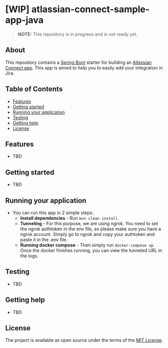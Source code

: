 # [WIP] atlassian-connect-sample-app-java

> **_NOTE:_**  This repository is in progress and is not ready yet.

## About
This repository contains a [Spring Boot](https://spring.io/projects/spring-boot/) starter for building an [Atlassian Connect app](https://developer.atlassian.com/cloud/jira/platform/getting-started-with-connect/).
This app is aimed to help you to easily add your integration in Jira.

## Table of Contents
- [Features](#features)
- [Getting started](#getting-started)
- [Running your application](#running-your-application)
- [Testing](#testing)
- [Getting help](#getting-help)
- [License](#license)

## Features
- TBD

## Getting started
- TBD

## Running your application
- You can run this app in 2 simple steps:
  - **Install dependencies** - Run `mvn clean install`.
  - **Tunneling** - For this purpose, we are using ngrok. You need to set the ngrok authtoken in the env file, so please make sure you have a ngrok account. Simply go to ngrok and copy your authtoken and paste it in the .env file.
  - **Running docker compose** - Then simply run `docker-compose up`. Once the docker finishes running, you can view the tunneled URL in the logs.

## Testing
- TBD

## Getting help
- TBD

## License
The project is available as open source under the terms of the [MIT License](./LICENSE).

